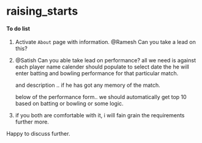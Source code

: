 # raising_starts

#### To do list

1) Activate `About` page with information.
   @Ramesh Can you take a lead on this?
   
2) @Satish Can you able take lead on performance?
    all we need is  against each player name calender should populate to 
    select date the he will enter batting and bowling performance for that particular match.
    
    and description .. if he has got any memory of the match.
    
    
    below of the performance form.. we should automatically get top 10 based on batting or bowling or some logic.
    
3) if you both are comfortable with it, i will fain grain the requirements further more.


Happy to discuss further.